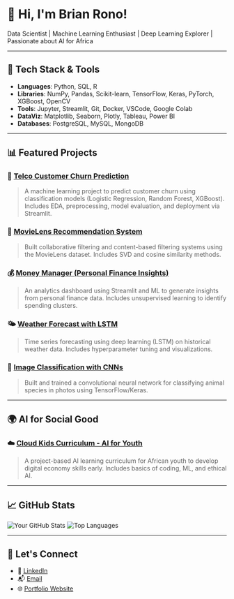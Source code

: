 # 👋 Hi, I'm Brian Rono!

Data Scientist | Machine Learning Enthusiast | Deep Learning Explorer | Passionate about AI for Africa

---

## 🔧 Tech Stack & Tools
- **Languages**: Python, SQL, R
- **Libraries**: NumPy, Pandas, Scikit-learn, TensorFlow, Keras, PyTorch, XGBoost, OpenCV
- **Tools**: Jupyter, Streamlit, Git, Docker, VSCode, Google Colab
- **DataViz**: Matplotlib, Seaborn, Plotly, Tableau, Power BI
- **Databases**: PostgreSQL, MySQL, MongoDB

---

## 📊 Featured Projects

### 📌 [Telco Customer Churn Prediction](https://github.com/BrianRono7/Phase_3_Project)
> A machine learning project to predict customer churn using classification models (Logistic Regression, Random Forest, XGBoost). Includes EDA, preprocessing, model evaluation, and deployment via Streamlit.

### 🎥 [MovieLens Recommendation System](https://github.com/BrianRono7/Phase_4_Project)
> Built collaborative filtering and content-based filtering systems using the MovieLens dataset. Includes SVD and cosine similarity methods.

### 💰 [Money Manager (Personal Finance Insights)](https://github.com/your-username/money-manager-insights)
> An analytics dashboard using Streamlit and ML to generate insights from personal finance data. Includes unsupervised learning to identify spending clusters.

### 🌤️ [Weather Forecast with LSTM](https://github.com/your-username/weather-lstm)
> Time series forecasting using deep learning (LSTM) on historical weather data. Includes hyperparameter tuning and visualizations.

### 🧠 [Image Classification with CNNs](https://github.com/your-username/image-classification-cnn)
> Built and trained a convolutional neural network for classifying animal species in photos using TensorFlow/Keras.

---

## 🌍 AI for Social Good
### ☁️ [Cloud Kids Curriculum - AI for Youth](https://github.com/your-username/cloud-kids-curriculum)
> A project-based AI learning curriculum for African youth to develop digital economy skills early. Includes basics of coding, ML, and ethical AI.

---

## 📈 GitHub Stats

![Your GitHub Stats](https://github-readme-stats.vercel.app/api?username=BrianRono7&show_icons=true&theme=radical)
![Top Languages](https://github-readme-stats.vercel.app/api/top-langs/?username=BrianRono7&layout=compact&theme=radical)

---

## 🔗 Let's Connect

- 💼 [LinkedIn](linkedin.com/in/brian-rono)
- 📬 [Email](engbriankrono@email.com)
- 🌐 [Portfolio Website](https://your-website.com)


